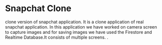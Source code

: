 # Snapchat Clone 
 clone version of snapchat application.
It is a clone application of real snapchat application. In this application we have worked on camera screen to capture images and for saving images we have used the Firestore and Realtime Database.It consists of multiple screens.
.

